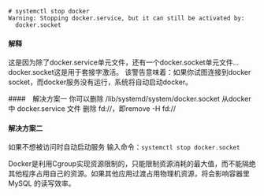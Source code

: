```
# systemctl stop docker
Warning: Stopping docker.service, but it can still be activated by:
  docker.socket
```

#### 解释
这是因为除了docker.service单元文件，还有一个docker.socket单元文件…docker.socket这是用于套接字激活。
该警告意味着：如果你试图连接到docker socket，而docker服务没有运行，系统将自动启动docker。

####　解决方案一
你可以删除 /lib/systemd/system/docker.socket
从docker中 docker.service 文件 删除 fd://，即remove -H fd://

#### 解决方案二
如果不想被访问时自动启动服务
输入命令：`systemctl stop docker.socket`


Docker是利用Cgroup实现资源限制的，只能限制资源消耗的最大值，而不能隔绝其他程序占用自己的资源。如果其他应用过渡占用物理机资源，将会影响容器里 MySQL 的读写效率。